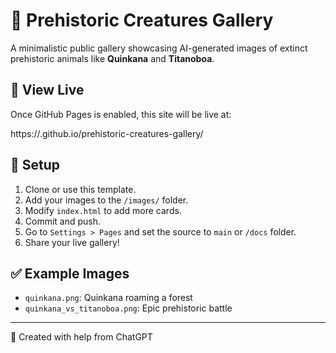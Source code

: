 # 🦖 Prehistoric Creatures Gallery

A minimalistic public gallery showcasing AI-generated images of extinct prehistoric animals like **Quinkana** and **Titanoboa**.

## 📸 View Live
Once GitHub Pages is enabled, this site will be live at:

https://<your-username>.github.io/prehistoric-creatures-gallery/

## 🧰 Setup

1. Clone or use this template.
2. Add your images to the `/images/` folder.
3. Modify `index.html` to add more cards.
4. Commit and push.
5. Go to `Settings > Pages` and set the source to `main` or `/docs` folder.
6. Share your live gallery!

## ✅ Example Images
- `quinkana.png`: Quinkana roaming a forest
- `quinkana_vs_titanoboa.png`: Epic prehistoric battle

---

🧠 Created with help from ChatGPT
